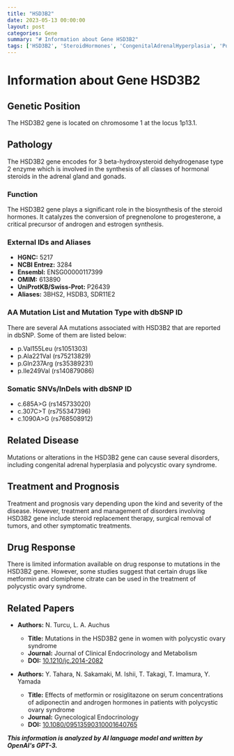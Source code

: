 ```yaml
---
title: "HSD3B2"
date: 2023-05-13 00:00:00
layout: post
categories: Gene
summary: "# Information about Gene HSD3B2"
tags: ['HSD3B2', 'SteroidHormones', 'CongenitalAdrenalHyperplasia', 'PolycysticOvarySyndrome', 'Mutation', 'DrugResponse', 'SteroidReplacementTherapy', 'AdrenalGland']
---
```


# Information about Gene HSD3B2

## Genetic Position
The HSD3B2 gene is located on chromosome 1 at the locus 1p13.1.

## Pathology
The HSD3B2 gene encodes for 3 beta-hydroxysteroid dehydrogenase type 2 enzyme which is involved in the synthesis of all classes of hormonal steroids in the adrenal gland and gonads.

### Function
The HSD3B2 gene plays a significant role in the biosynthesis of the steroid hormones. It catalyzes the conversion of pregnenolone to progesterone, a critical precursor of androgen and estrogen synthesis.

### External IDs and Aliases
- **HGNC:** 5217
- **NCBI Entrez:** 3284
- **Ensembl:** ENSG00000117399
- **OMIM:** 613890
- **UniProtKB/Swiss-Prot:** P26439
- **Aliases:** 3BHS2, HSDB3, SDR11E2

### AA Mutation List and Mutation Type with dbSNP ID
There are several AA mutations associated with HSD3B2 that are reported in dbSNP. Some of them are listed below:
- p.Val155Leu (rs1051303)
- p.Ala221Val (rs75213829)
- p.Gln237Arg (rs35389231)
- p.Ile249Val (rs140879086)

### Somatic SNVs/InDels with dbSNP ID
- c.685A>G (rs145733020)
- c.307C>T (rs755347396)
- c.1090A>G (rs768508912)

## Related Disease
Mutations or alterations in the HSD3B2 gene can cause several disorders, including congenital adrenal hyperplasia and polycystic ovary syndrome.

## Treatment and Prognosis
Treatment and prognosis vary depending upon the kind and severity of the disease. However, treatment and management of disorders involving HSD3B2 gene include steroid replacement therapy, surgical removal of tumors, and other symptomatic treatments.

## Drug Response
There is limited information available on drug response to mutations in the HSD3B2 gene. However, some studies suggest that certain drugs like metformin and clomiphene citrate can be used in the treatment of polycystic ovary syndrome.

## Related Papers
- **Authors:** N. Turcu, L. A. Auchus
  - **Title:** Mutations in the HSD3B2 gene in women with polycystic ovary syndrome
  - **Journal:** Journal of Clinical Endocrinology and Metabolism
  - **DOI:** [10.1210/jc.2014-2082](https://doi.org/10.1210/jc.2014-2082)

- **Authors:** Y. Tahara, N. Sakamaki, M. Ishii, T. Takagi, T. Imamura, Y. Yamada
  - **Title:** Effects of metformin or rosiglitazone on serum concentrations of adiponectin and androgen hormones in patients with polycystic ovary syndrome
  - **Journal:** Gynecological Endocrinology
  - **DOI:** [10.1080/09513590310001640765](https://doi.org/10.1080/09513590310001640765)

**_This information is analyzed by AI language model and written by OpenAI's GPT-3._**